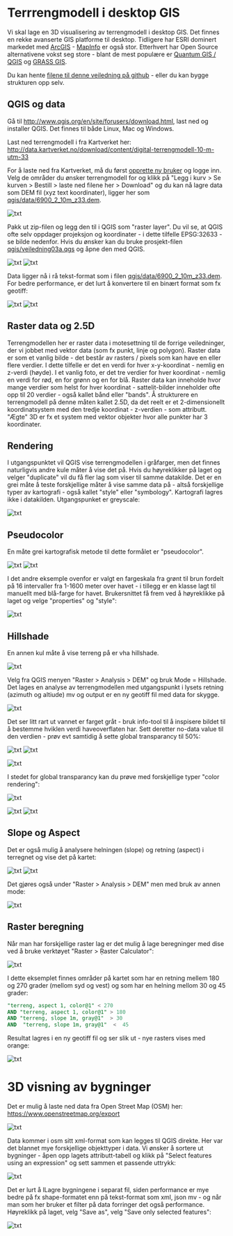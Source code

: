 # Terrrengmodell i desktop GIS

Vi skal lage en 3D visualisering av terrengmodell i desktop GIS. Det finnes en rekke avanserte GIS platforme til desktop. Tidligere har ESRI dominert markedet med [ArcGIS](http://www.esri.com/software/arcgis) - [MapInfo](http://www.mapinfo.com/) er også stor. Etterhvert har Open Source alternativene vokst seg store - blant de mest populære er [Quantum GIS / QGIS](http://www.qgis.org/en) og [GRASS GIS](http://grass.osgeo.org/).

Du kan hente [filene til denne veiledning på github](https://github.com/GeoForum/veiledning03) - eller du kan bygge strukturen opp selv.

## QGIS og data
Gå til http://www.qgis.org/en/site/forusers/download.html, last ned og installer QGIS. Det finnes til både Linux, Mac og Windows.

Last ned terrengmodell i fra Kartverket her:
http://data.kartverket.no/download/content/digital-terrengmodell-10-m-utm-33

For å laste ned fra Kartverket, må du først [opprette ny bruker](http://data.kartverket.no/download/user/register) og logge inn. Velg de områder du ønsker terrengmodell for og klikk på "Legg i kurv > Se kurven > Bestill > laste ned filene her > Download" og du kan nå lagre data som DEM fil (xyz text koordinater), ligger her som [qgis/data/6900_2_10m_z33.dem](qgis/data/6900_2_10m_z33.dem).

![txt](img/kv01.png)

Pakk ut zip-filen og legg den til i QGIS som "raster layer". Du vil se, at QGIS ofte selv oppdager projeksjon og koordinater - i dette tilfelle EPSG:32633 - se bilde nedenfor. Hvis du ønsker kan du bruke prosjekt-filen [qgis/veiledning03a.qgs](qgis/veiledning03a.qgs) og åpne den med QGIS.

![txt](img/q04.png) ![txt](img/q03.png)

Data ligger nå i rå tekst-format som i filen [qgis/data/6900_2_10m_z33.dem](qgis/data/6900_2_10m_z33.dem). For bedre performance, er det lurt å konvertere til en binært format som fx geotiff:

![txt](img/q01.png) ![txt](img/q02.png)

## Raster data og 2.5D

Terrengmodellen her  er raster data i motesettning til de forrige veiledninger, der vi jobbet med vektor data (som fx punkt, linje og polygon). Raster data er som et vanlig bilde - det består av rasters / pixels som kan have en eller flere verdier. I dette tilfelle er det en verdi for hver x-y-koordinat - nemlig en z-verdi (høyde). I et vanlig foto, er det tre verdier for hver koordinat - nemlig en verdi for rød, en for grønn og en for blå. Raster data kan inneholde hvor mange verdier som helst for hver koordinat - sattelit-bilder inneholder ofte opp til 20 verdier - også kallet bånd eller "bands". Å strukturere en terrengmodell på denne måten kallet 2.5D, da det reelt er et 2-dimensionellt koordinatsystem med den tredje koordinat - z-verdien - som attributt. "Ægte" 3D er fx et system med vektor objekter hvor alle punkter har 3 koordinater.

## Rendering

I utgangspunktet vil QGIS vise terrengmodellen i gråfarger, men det finnes naturligvis andre kule måter å vise det på. Hvis du høyreklikker på laget og velger "duplicate" vil du få fler lag som viser til samme datakilde. Det er en grei måte å teste forskjellige måter å vise samme data på - altså forskjellige typer av kartografi - også kallet "style" eller "symbology". Kartografi lagres ikke i datakilden. Utgangspunket er greyscale:

![txt](img/350_q05a.jpg) 

## Pseudocolor
En måte grei kartografisk metode til dette formålet er "pseudocolor". 

![txt](img/350_q05b.jpg) ![txt](img/350_q05c.jpg)

I det andre eksemple ovenfor er valgt en fargeskala fra grønt til brun fordelt på 16 intervaller fra 1-1600 meter over havet - i tillegg er en klasse lagt til manuellt med blå-farge for havet. Brukersnittet få frem ved å høyreklikke på laget og velge "properties" og "style":

![txt](img/q06.png)

## Hillshade
En annen kul måte å vise terreng på er vha hillshade. 

![txt](img/350_q07b.jpg) 

Velg fra QGIS menyen "Raster > Analysis > DEM" og bruk Mode = Hillshade. Det lages en analyse av terrengmodellen med utgangspunkt i lysets retning (azimuth og altiude) mv og output er en ny geotiff fil med data for skygge. 

![txt](img/q07a.png) 

Det ser litt rart ut vannet er farget gråt - bruk info-tool til å inspisere bildet til å bestemme hviklen verdi haveoverflaten har. Sett deretter no-data value til den verdien - prøv evt samtidig å sette global transparancy til 50%:

![txt](img/q07c.png) ![txt](img/q07d.png)

![txt](img/q07e.png)

I stedet for global transparancy kan du prøve med forskjellige typer "color rendering":

![txt](img/q07f.mutiply.png)

![txt](img/350_q07g.50transp.jpg) ![txt](img/350_q07g.multiply.jpg) 

## Slope og Aspect
Det er også mulig å analysere helningen (slope) og retning (aspect) i terregnet og vise det på kartet:

![txt](img/350_q08b.jpg) ![txt](img/350_q09b.jpg)

Det gjøres også under "Raster > Analysis > DEM" men med bruk av annen mode:

![txt](img/q10.png) 

## Raster beregning

Når man har forskjellige raster lag er det mulig å lage beregninger med dise ved å bruke verktøyet "Raster > Ŗaster Calculator":

![txt](img/q11b.png) 

I dette eksemplet finnes områder på kartet som har en retning mellem 180 og 270 grader (mellom syd og vest) og som har en helning mellom 30 og 45 grader:

```sql
"terreng, aspect 1, color@1" < 270  
AND "terreng, aspect 1, color@1" > 180 
AND "terreng, slope 1m, gray@1"  > 30 
AND  "terreng, slope 1m, gray@1"  <  45
```
Resultat lagres i en ny geotiff fil og ser slik ut - nye rasters vises med orange:

![txt](img/350_q11c.jpg) 

# 3D visning av bygninger

Det er mulig å laste ned data fra Open Street Map (OSM) her:
https://www.openstreetmap.org/export

![txt](img/q12b.png) 

Data kommer i osm sitt xml-format som kan legges til QGIS direkte. Her var det blannet mye forskjellige objekttyper i data. Vi ønsker å sortere ut bygninger - åpen opp lagets attributt-tabell og klikk på "Select features using an expression" og sett sammen et passende uttrykk:

![txt](img/q12a.png) 

Det er lurt å lLagre bygningene i separat fil, siden performance er mye bedre på fx shape-formatet enn på tekst-format som xml, json mv - og når man som her bruker et filter på data forringer det også performance. Høyreklikk på laget, velg "Save as", velg "Save only selected features":

![txt](img/q12c.png) 

